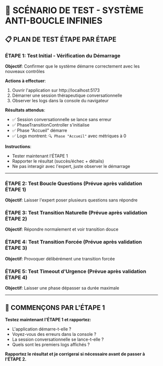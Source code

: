 # 🧪 SCÉNARIO DE TEST - SYSTÈME ANTI-BOUCLE INFINIES

## 📋 PLAN DE TEST ÉTAPE PAR ÉTAPE

### ÉTAPE 1: Test Initial - Vérification du Démarrage
**Objectif**: Confirmer que le système démarre correctement avec les nouveaux contrôles

**Actions à effectuer**:
1. Ouvrir l'application sur http://localhost:5173
2. Démarrer une session thérapeutique conversationnelle
3. Observer les logs dans la console du navigateur

**Résultats attendus**:
- ✅ Session conversationnelle se lance sans erreur
- ✅ PhaseTransitionController s'initialise
- ✅ Phase "Accueil" démarre
- ✅ Logs montrent: `🔍 Phase "Accueil"` avec métriques à 0

**Instructions**:
- Tester maintenant l'ÉTAPE 1
- Rapporter le résultat (succès/échec + détails)
- Ne pas interagir avec l'expert, juste observer le démarrage

---

### ÉTAPE 2: Test Boucle Questions (Prévue après validation ÉTAPE 1)
**Objectif**: Laisser l'expert poser plusieurs questions sans répondre

### ÉTAPE 3: Test Transition Naturelle (Prévue après validation ÉTAPE 2)
**Objectif**: Répondre normalement et voir transition douce

### ÉTAPE 4: Test Transition Forcée (Prévue après validation ÉTAPE 3)  
**Objectif**: Provoquer délibérément une transition forcée

### ÉTAPE 5: Test Timeout d'Urgence (Prévue après validation ÉTAPE 4)
**Objectif**: Laisser une phase dépasser sa durée maximale

---

## 🎯 COMMENÇONS PAR L'ÉTAPE 1

**Testez maintenant l'ÉTAPE 1 et rapportez:**
- L'application démarre-t-elle ?
- Voyez-vous des erreurs dans la console ?
- La session conversationnelle se lance-t-elle ?
- Quels sont les premiers logs affichés ?

**Rapportez le résultat et je corrigerai si nécessaire avant de passer à l'ÉTAPE 2.**